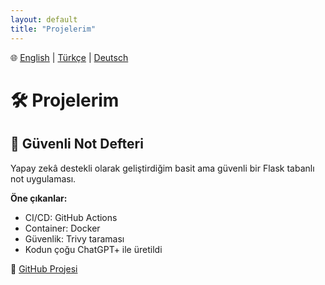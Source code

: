 ```yaml
---
layout: default
title: "Projelerim"
---
```


🌐 [English](index.md) | [Türkçe](index-tr.md) | [Deutsch](index-de.md)

# 🛠️ Projelerim

## 🔐 Güvenli Not Defteri

Yapay zekâ destekli olarak geliştirdiğim basit ama güvenli bir Flask tabanlı not uygulaması.

**Öne çıkanlar:**
- CI/CD: GitHub Actions  
- Container: Docker  
- Güvenlik: Trivy taraması  
- Kodun çoğu ChatGPT+ ile üretildi

🔗 [GitHub Projesi](https://github.com/atpdevsecops/guvenli-not-defteri)
